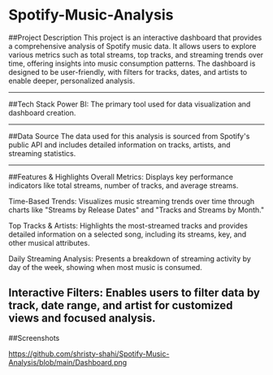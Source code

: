 # Spotify-Music-Analysis
##Project Description
This project is an interactive dashboard that provides a comprehensive analysis of Spotify music data. It allows users to explore various metrics such as total streams, top tracks, and streaming trends over time, offering insights into music consumption patterns. The dashboard is designed to be user-friendly, with filters for tracks, dates, and artists to enable deeper, personalized analysis.

---

##Tech Stack
Power BI: The primary tool used for data visualization and dashboard creation.

---


##Data Source
The data used for this analysis is sourced from Spotify's public API and includes detailed information on tracks, artists, and streaming statistics.

---


##Features & Highlights
Overall Metrics: Displays key performance indicators like total streams, number of tracks, and average streams.

Time-Based Trends: Visualizes music streaming trends over time through charts like "Streams by Release Dates" and "Tracks and Streams by Month."

Top Tracks & Artists: Highlights the most-streamed tracks and provides detailed information on a selected song, including its streams, key, and other musical attributes.

Daily Streaming Analysis: Presents a breakdown of streaming activity by day of the week, showing when most music is consumed.

Interactive Filters: Enables users to filter data by track, date range, and artist for customized views and focused analysis.
---
##Screenshots

https://github.com/shristy-shahi/Spotify-Music-Analysis/blob/main/Dashboard.png

